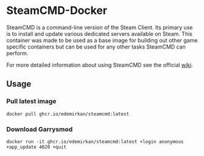 # SteamCMD-Docker

SteamCMD is a command-line version of the Steam Client. Its primary use is to install and update various dedicated servers available on Steam.
This container was made to be used as a base image for building out other game specific containers but can be used for any other tasks SteamCMD can perform.

For more detailed information about using SteamCMD see the official [wiki](https://developer.valvesoftware.com/wiki/SteamCMD).

## Usage

### Pull latest image
```shell
docker pull ghcr.io/edemirkan/steamcmd:latest
```
### Download Garrysmod
```shell
docker run -it ghcr.io/edemirkan/steamcmd:latest +login anonymous +app_update 4020 +quit
```
